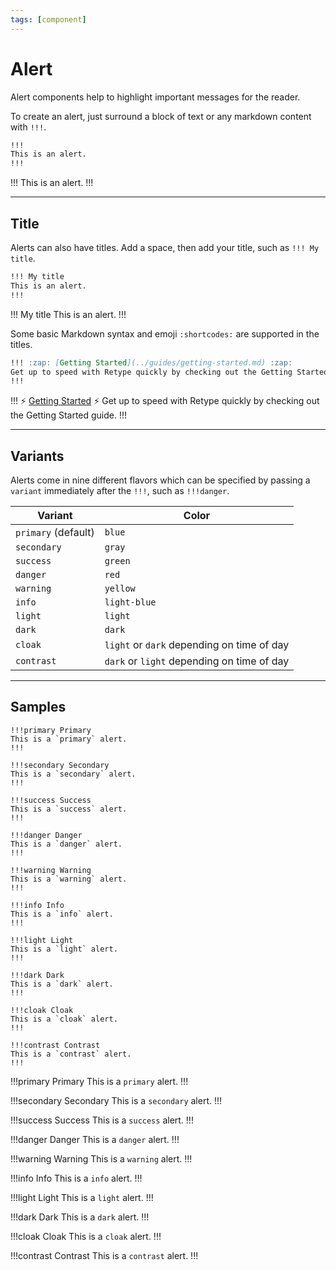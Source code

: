 ```yaml
---
tags: [component]
---
```

# Alert

Alert components help to highlight important messages for the reader.

To create an alert, just surround a block of text or any markdown content with `!!!`.

```md
!!!
This is an alert.
!!!
```

!!!
This is an alert.
!!!

---

## Title

Alerts can also have titles. Add a space, then add your title, such as `!!! My title`.

```md
!!! My title
This is an alert.
!!!
```

!!! My title
This is an alert.
!!!

Some basic Markdown syntax and emoji `:shortcodes:` are supported in the titles.

```md
!!! :zap: [Getting Started](../guides/getting-started.md) :zap:
Get up to speed with Retype quickly by checking out the Getting Started guide.
!!!
```

!!! :zap: [Getting Started](../guides/getting-started.md) :zap:
Get up to speed with Retype quickly by checking out the Getting Started guide.
!!!

---

## Variants

Alerts come in nine different flavors which can be specified by passing a `variant` immediately after the `!!!`, such as `!!!danger`.

| Variant | Color |
| --- | --- |
| `primary` (default) | `blue` |
| `secondary` | `gray` |
| `success` | `green` |
| `danger` | `red` |
| `warning` | `yellow` |
| `info` | `light-blue` |
| `light` | `light` |
| `dark` | `dark` |
| `cloak` | `light` or `dark` depending on time of day |
| `contrast` | `dark` or `light` depending on time of day |

---

## Samples

```
!!!primary Primary
This is a `primary` alert.
!!!

!!!secondary Secondary
This is a `secondary` alert.
!!!

!!!success Success
This is a `success` alert.
!!!

!!!danger Danger
This is a `danger` alert.
!!!

!!!warning Warning
This is a `warning` alert.
!!!

!!!info Info
This is a `info` alert.
!!!

!!!light Light
This is a `light` alert.
!!!

!!!dark Dark
This is a `dark` alert.
!!!

!!!cloak Cloak
This is a `cloak` alert.
!!!

!!!contrast Contrast
This is a `contrast` alert.
!!!
```

!!!primary Primary
This is a `primary` alert.
!!!

!!!secondary Secondary
This is a `secondary` alert.
!!!

!!!success Success
This is a `success` alert.
!!!

!!!danger Danger
This is a `danger` alert.
!!!

!!!warning Warning
This is a `warning` alert.
!!!

!!!info Info
This is a `info` alert.
!!!

!!!light Light
This is a `light` alert.
!!!

!!!dark Dark
This is a `dark` alert.
!!!

!!!cloak Cloak
This is a `cloak` alert.
!!!

!!!contrast Contrast
This is a `contrast` alert.
!!!
